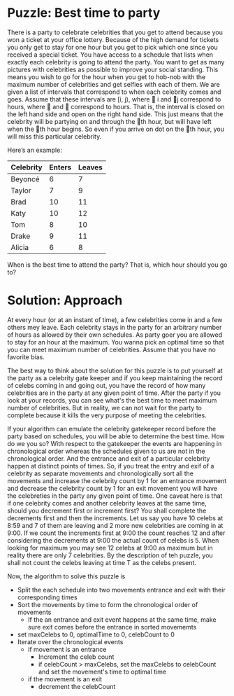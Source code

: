 # Puzzle: Best time to party #
There is a party to celebrate celebrities that you get to attend because you won a ticket at your office lottery. Because of the high demand for tickets you only get to stay for one hour but you get to pick which one since you received a special ticket. You have access to a schedule that lists when exactly each celebrity is going to attend the party. You want to get as many pictures with celebrities as possible to improve your social standing. This means you wish to go for the hour when you get to hob-nob with the maximum number of celebrities and get selfies with each of them.
We are given a list of intervals that correspond to when each celebrity comes and goes. Assume that these intervals are [i, j), where  i and j correspond to hours, where  and  correspond to hours. That is, the interval is closed on the left hand side and open on the right hand side. This just means that the celebrity will be partying on and through the th hour, but will have left when the th hour begins. So even if you arrive on dot on the th hour, you will miss this particular celebrity.

Here’s an example: 

Celebrity     |Enters          | Leaves  |
------------- | ------------- |-------|
Beyoncé       | 6  |7|
Taylor  | 7   | 9|
Brad|10|11|
Katy|10|12|
Tom|8|10|
Drake|9|11|
Alicia|6|8|

When is the best time to attend the party? That is, which hour should you go to?

# Solution: Approach #
At every hour (or at an instant of time), a few celebrities come in and a few others mey leave. Each celebrity stays in the party for an arbitrary number of hours as allowed by their own schedules. 
As party goer you are allowed to stay for an hour at the maximum. You wanna pick an optimal time so that you can meet maximum number of celebrities. Assume that you have no favorite bias. 

The best way to think about the solution for this puzzle is to put yourself at the party as a celebrity gate keeper and if you keep maintaining the record of celebs coming in and going out, you have the record of 
how many celebrities are in the party at any given point of time. After the party if you look at your records, you can see what's the best time to meet maximum number of celebrities. 
But in reality, we can not wait for the party to complete  because it kills the very purpose of meeting the celebrities. 

If your algorithm can emulate the celebrity gatekeeper record before the party based on schedules, you will be able to determine the best time. How do we you so? With respect to the gatekeeper the events are happening in chronological order whereas the 
schedules given to us are not in the chronological order. And the entrance and exit of a particular celebrity happen at distinct points of times. So, if you treat the entry and exif of a celebrity as separate movements and 
chronologically sort all the movements and increase the celebrity count by 1 for an entrance movement and decrease the celebrity count by 1 for an exit movement you will have the celebreties in the party any given point of time.
One caveat here is that if one celebrity comes and another celebrity leaves at the same time, should you decrement first or increment first? You shall complete the decrements first and then the increments. Let us say you have 10 celebs 
at 8:59 and 7 of them are leaving and 2 more new celebrities are coming in at 9:00. If we count the increments first at 9:00 the count reaches 12 and after considering the decrements at 9:00 the actual count of celebs is 5. When looking for maximum you may see 12 celebs at 9:00
as maximum but in reality there are only 7 celebrities. By the description of teh puzzle, you shall not count the celebs leaving at time T as the celebs present.

Now, the algorithm to solve this puzzle is 
* Split the each schedule into two movements entrance and exit with their corresponding times
* Sort the movements by time to form the chronological order of movements
  * If the an entrance and exit event happens at the same time, make sure exit comes before the entrance in sorted movememts
* set maxCelebs to 0, optimalTime to 0, celebCount to 0
* Iterate over the chronological events
  * if movement is an entrance
    * Increment the celeb count
    * if celebCount > maxCelebs, set the maxCelebs to celebCount and set the movement's time to optimal time
  * if the movement is an exit
    * decrement the celebCount
